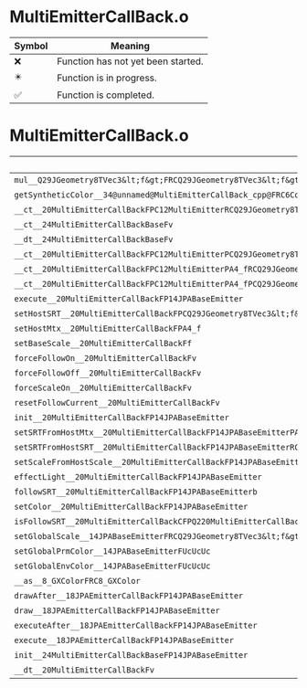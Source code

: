 # MultiEmitterCallBack.o
| Symbol | Meaning 
| ------------- | ------------- 
| :x: | Function has not yet been started. 
| :eight_pointed_black_star: | Function is in progress. 
| :white_check_mark: | Function is completed. 


# MultiEmitterCallBack.o
| Symbol | Decompiled? |
| ------------- | ------------- |
| `mul__Q29JGeometry8TVec3&lt;f&gt;FRCQ29JGeometry8TVec3&lt;f&gt;` | :x: |
| `getSyntheticColor__34@unnamed@MultiEmitterCallBack_cpp@FRC6Color8RC6Color8` | :x: |
| `__ct__20MultiEmitterCallBackFPC12MultiEmitterRCQ29JGeometry8TVec3&lt;f&gt;` | :x: |
| `__ct__24MultiEmitterCallBackBaseFv` | :x: |
| `__dt__24MultiEmitterCallBackBaseFv` | :x: |
| `__ct__20MultiEmitterCallBackFPC12MultiEmitterPCQ29JGeometry8TVec3&lt;f&gt;PCQ29JGeometry8TVec3&lt;f&gt;PCQ29JGeometry8TVec3&lt;f&gt;RCQ29JGeometry8TVec3&lt;f&gt;` | :x: |
| `__ct__20MultiEmitterCallBackFPC12MultiEmitterPA4_fRCQ29JGeometry8TVec3&lt;f&gt;` | :x: |
| `__ct__20MultiEmitterCallBackFPC12MultiEmitterPA4_fPCQ29JGeometry8TVec3&lt;f&gt;RCQ29JGeometry8TVec3&lt;f&gt;` | :x: |
| `execute__20MultiEmitterCallBackFP14JPABaseEmitter` | :x: |
| `setHostSRT__20MultiEmitterCallBackFPCQ29JGeometry8TVec3&lt;f&gt;PCQ29JGeometry8TVec3&lt;f&gt;PCQ29JGeometry8TVec3&lt;f&gt;` | :x: |
| `setHostMtx__20MultiEmitterCallBackFPA4_f` | :x: |
| `setBaseScale__20MultiEmitterCallBackFf` | :x: |
| `forceFollowOn__20MultiEmitterCallBackFv` | :x: |
| `forceFollowOff__20MultiEmitterCallBackFv` | :x: |
| `forceScaleOn__20MultiEmitterCallBackFv` | :x: |
| `resetFollowCurrent__20MultiEmitterCallBackFv` | :x: |
| `init__20MultiEmitterCallBackFP14JPABaseEmitter` | :x: |
| `setSRTFromHostMtx__20MultiEmitterCallBackFP14JPABaseEmitterPA4_fRCQ220MultiEmitterCallBack7FlagSRTb` | :x: |
| `setSRTFromHostSRT__20MultiEmitterCallBackFP14JPABaseEmitterRCQ220MultiEmitterCallBack7FlagSRTb` | :x: |
| `setScaleFromHostScale__20MultiEmitterCallBackFP14JPABaseEmitterRCQ29JGeometry8TVec3&lt;f&gt;bb` | :x: |
| `effectLight__20MultiEmitterCallBackFP14JPABaseEmitter` | :x: |
| `followSRT__20MultiEmitterCallBackFP14JPABaseEmitterb` | :x: |
| `setColor__20MultiEmitterCallBackFP14JPABaseEmitter` | :x: |
| `isFollowSRT__20MultiEmitterCallBackCFPQ220MultiEmitterCallBack7FlagSRTb` | :x: |
| `setGlobalScale__14JPABaseEmitterFRCQ29JGeometry8TVec3&lt;f&gt;` | :x: |
| `setGlobalPrmColor__14JPABaseEmitterFUcUcUc` | :x: |
| `setGlobalEnvColor__14JPABaseEmitterFUcUcUc` | :x: |
| `__as__8_GXColorFRC8_GXColor` | :x: |
| `drawAfter__18JPAEmitterCallBackFP14JPABaseEmitter` | :x: |
| `draw__18JPAEmitterCallBackFP14JPABaseEmitter` | :x: |
| `executeAfter__18JPAEmitterCallBackFP14JPABaseEmitter` | :x: |
| `execute__18JPAEmitterCallBackFP14JPABaseEmitter` | :x: |
| `init__24MultiEmitterCallBackBaseFP14JPABaseEmitter` | :x: |
| `__dt__20MultiEmitterCallBackFv` | :x: |
